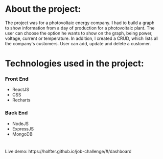 <h1>About the project:</h1>
<p>The project was for a photovoltaic energy company. I had to build a graph to show information from a day of production for a photovoltaic plant. The user can choose the option he wants to show on the graph, being power, voltage, current or temperature. In addition, I created a CRUD, which lists all the company's customers. User can add, update and delete a customer.</p>

<h1>Technologies used in the project:</h1>
<h3>Front End</h3>
<ul>
    <li>ReactJS</li>
    <li>CSS</li>
    <li>Recharts</li>
</ul>
<h3>Back End</h3>
<ul>
    <li>NodeJS</li>
    <li>ExpressJS</li>
    <li>MongoDB</li>
</ul>
<h1></h1>
<p>Live demo: https://holfter.github.io/job-challenge/#/dashboard</p>
